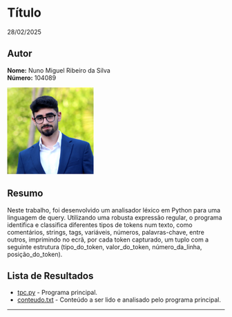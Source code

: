 # Título

28/02/2025

## Autor
**Nome:** Nuno Miguel Ribeiro da Silva  
**Número:** 104089  

<img src="../foto_perfil.JPG" alt="Foto" width="200" />

## Resumo

Neste trabalho, foi desenvolvido um analisador léxico em Python para uma linguagem de query. Utilizando uma robusta expressão regular, o programa identifica e classifica diferentes tipos de tokens num texto, como comentários, strings, tags, variáveis, números, palavras-chave, entre outros, imprimindo no ecrã, por cada token capturado, um tuplo com a seguinte estrutura (tipo_do_token, valor_do_token, número_da_linha, posição_do_token).

## Lista de Resultados

- [tpc.py](./tpc.py) - Programa principal.
- [conteudo.txt](./conteudo.txt) - Conteúdo a ser lido e analisado pelo programa principal.

---